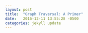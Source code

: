 ```yaml
---
layout: post
title:  "Graph Traversal: A Primer"
date:   2016-12-11 13:55:28 -0500
categories: jekyll update
---
```

